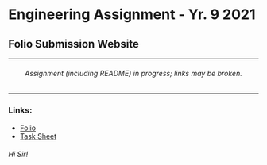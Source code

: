 # Engineering Assignment - Yr. 9 2021
## Folio Submission Website

---
<h6 align="center">Assignment (including README) in progress; links may be broken.</h6>

---
### Links:
<ul>
  <li><a href="https://turnipguy30.github.io/Engineering-Folio/" target="_blank">Folio</a></li>
  <li><a href="https://github.com/TurnipGuy30/Engineering-Folio/blob/main/Task%20Sheet.pdf" target="_blank">Task Sheet</a></li>
</ul>
<h6>Hi Sir!</h6>
